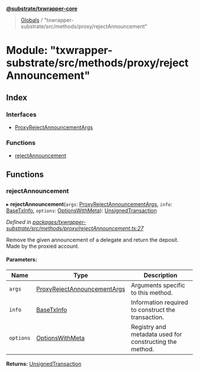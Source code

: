 **[@substrate/txwrapper-core](../README.md)**

> [Globals](../globals.md) / "txwrapper-substrate/src/methods/proxy/rejectAnnouncement"

# Module: "txwrapper-substrate/src/methods/proxy/rejectAnnouncement"

## Index

### Interfaces

* [ProxyRejectAnnouncementArgs](../interfaces/_txwrapper_substrate_src_methods_proxy_rejectannouncement_.proxyrejectannouncementargs.md)

### Functions

* [rejectAnnouncement](_txwrapper_substrate_src_methods_proxy_rejectannouncement_.md#rejectannouncement)

## Functions

### rejectAnnouncement

▸ **rejectAnnouncement**(`args`: [ProxyRejectAnnouncementArgs](../interfaces/_txwrapper_substrate_src_methods_proxy_rejectannouncement_.proxyrejectannouncementargs.md), `info`: [BaseTxInfo](../interfaces/_txwrapper_core_src_types_method_.basetxinfo.md), `options`: [OptionsWithMeta](../interfaces/_txwrapper_core_src_types_method_.optionswithmeta.md)): [UnsignedTransaction](../interfaces/_txwrapper_core_src_types_method_.unsignedtransaction.md)

*Defined in [packages/txwrapper-substrate/src/methods/proxy/rejectAnnouncement.ts:27](https://github.com/paritytech/txwrapper-core/blob/15c9541/packages/txwrapper-substrate/src/methods/proxy/rejectAnnouncement.ts#L27)*

Remove the given announcement of a delegate and return the deposit. Made by the proxied account.

#### Parameters:

Name | Type | Description |
------ | ------ | ------ |
`args` | [ProxyRejectAnnouncementArgs](../interfaces/_txwrapper_substrate_src_methods_proxy_rejectannouncement_.proxyrejectannouncementargs.md) | Arguments specific to this method. |
`info` | [BaseTxInfo](../interfaces/_txwrapper_core_src_types_method_.basetxinfo.md) | Information required to construct the transaction. |
`options` | [OptionsWithMeta](../interfaces/_txwrapper_core_src_types_method_.optionswithmeta.md) | Registry and metadata used for constructing the method.  |

**Returns:** [UnsignedTransaction](../interfaces/_txwrapper_core_src_types_method_.unsignedtransaction.md)
